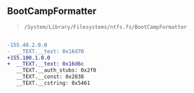 ## BootCampFormatter

> `/System/Library/Filesystems/ntfs.fs/BootCampFormatter`

```diff

-155.40.2.0.0
-  __TEXT.__text: 0x16d70
+155.100.1.0.0
+  __TEXT.__text: 0x16d6c
   __TEXT.__auth_stubs: 0x2f0
   __TEXT.__const: 0x2038
   __TEXT.__cstring: 0x5461

```

